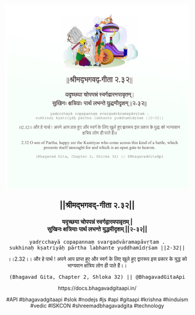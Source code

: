 <img src="../../asset/BG_2_32.png"/>
<center><h2>||श्रीमद्‍भगवद्‍-गीता २.३२||</h2>
<h3>यदृच्छया चोपपन्नं स्वर्गद्वारमपावृतम् |<br/>सुखिनः क्षत्रियाः पार्थ लभन्ते युद्धमीदृशम् ||२-३२||</h3>
<pre>yadṛcchayā copapannaṃ svargadvāramapāvṛtam .<br/>sukhinaḥ kṣatriyāḥ pārtha labhante yuddhamīdṛśam ||2-32||</pre>
<p>।।2.32।। और हे पार्थ ! अपने आप प्राप्त हुए और स्वर्ग के लिए खुले हुए द्वाररूप इस प्रकार के युद्ध को भाग्यवान क्षत्रिय लोग ही पाते हैं।।</p>
<pre>(Bhagavad Gita, Chapter 2, Shloka 32) || @BhagavadGitaApi</pre><p>https://docs.bhagavadgitaapi.in/</p><p>#API #bhagavadgitaapi #slok #nodejs #js #api #gitaapi #krishna #hinduism #vedic #ISKCON #shreemadbhagavadgita #technology</p></center>